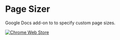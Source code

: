 # Page Sizer
Google Docs add-on to to specify custom page sizes.

[![Chrome Web Store](https://developer.chrome.com/webstore/images/ChromeWebStore_Badge_v2_340x96.png)](https://chrome.google.com/webstore/detail/page-sizer/acgkneeneageffjinlglednnehpelffb?utm_source=permalink)
